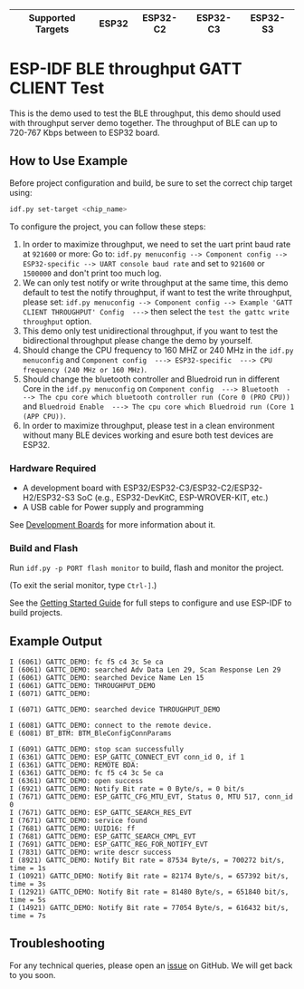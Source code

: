 | Supported Targets | ESP32 | ESP32-C2 | ESP32-C3 | ESP32-S3 |
| ----------------- | ----- | -------- | -------- | -------- |

# ESP-IDF BLE throughput GATT CLIENT Test

This is the demo used to test the BLE throughput, this demo should used with throughput server demo together. 
The throughput of BLE can up to 720-767 Kbps between to ESP32 board.

## How to Use Example

Before project configuration and build, be sure to set the correct chip target using:

```bash
idf.py set-target <chip_name>
```

To configure the project, you can follow these steps:

1. In order to maximize throughput, we need to set the uart print baud rate at `921600` or more:
Go to: `idf.py menuconfig --> Component config --> ESP32-specific --> UART console baud rate` and set to `921600` or `1500000` and don't print too much log.
2. We can only test notify or write throughput at the same time, this demo default to test the notify throughput, if want to test the write throughput, 
please set: `idf.py menuconfig --> Component config --> Example 'GATT CLIENT THROUGHPUT' Config  --->` then select the `test the gattc write throughput` option.
3. This demo only test unidirectional throughput, if you want to test the bidirectional throughput please change the demo by yourself.
4. Should change the CPU frequency to 160 MHZ or 240 MHz in the `idf.py menuconfig`  and `Component config  ---> ESP32-specific  ---> CPU frequency (240 MHz or 160 MHz)`.
5. Should change the bluetooth controller and Bluedroid run in different Core in the `idf.py menuconfig` on `Component config  ---> Bluetooth  ---> The cpu core which bluetooth controller run (Core 0 (PRO CPU))` and `Bluedroid Enable  ---> The cpu core which Bluedroid run (Core 1 (APP CPU))`.
6. In order to maximize throughput, please test in a clean environment without many BLE devices working and esure both test devices are ESP32.

### Hardware Required

* A development board with ESP32/ESP32-C3/ESP32-C2/ESP32-H2/ESP32-S3 SoC (e.g., ESP32-DevKitC, ESP-WROVER-KIT, etc.)
* A USB cable for Power supply and programming

See [Development Boards](https://www.espressif.com/en/products/devkits) for more information about it.

### Build and Flash

Run `idf.py -p PORT flash monitor` to build, flash and monitor the project.

(To exit the serial monitor, type ``Ctrl-]``.)

See the [Getting Started Guide](https://idf.espressif.com/) for full steps to configure and use ESP-IDF to build projects.

## Example Output

```
I (6061) GATTC_DEMO: fc f5 c4 3c 5e ca 
I (6061) GATTC_DEMO: searched Adv Data Len 29, Scan Response Len 29
I (6061) GATTC_DEMO: searched Device Name Len 15
I (6061) GATTC_DEMO: THROUGHPUT_DEMO
I (6071) GATTC_DEMO: 

I (6071) GATTC_DEMO: searched device THROUGHPUT_DEMO

I (6081) GATTC_DEMO: connect to the remote device.
E (6081) BT_BTM: BTM_BleConfigConnParams

I (6091) GATTC_DEMO: stop scan successfully
I (6361) GATTC_DEMO: ESP_GATTC_CONNECT_EVT conn_id 0, if 1
I (6361) GATTC_DEMO: REMOTE BDA:
I (6361) GATTC_DEMO: fc f5 c4 3c 5e ca 
I (6361) GATTC_DEMO: open success
I (6921) GATTC_DEMO: Notify Bit rate = 0 Byte/s, = 0 bit/s
I (7671) GATTC_DEMO: ESP_GATTC_CFG_MTU_EVT, Status 0, MTU 517, conn_id 0
I (7671) GATTC_DEMO: ESP_GATTC_SEARCH_RES_EVT
I (7671) GATTC_DEMO: service found
I (7681) GATTC_DEMO: UUID16: ff
I (7681) GATTC_DEMO: ESP_GATTC_SEARCH_CMPL_EVT
I (7691) GATTC_DEMO: ESP_GATTC_REG_FOR_NOTIFY_EVT
I (7831) GATTC_DEMO: write descr success 
I (8921) GATTC_DEMO: Notify Bit rate = 87534 Byte/s, = 700272 bit/s, time = 1s
I (10921) GATTC_DEMO: Notify Bit rate = 82174 Byte/s, = 657392 bit/s, time = 3s
I (12921) GATTC_DEMO: Notify Bit rate = 81480 Byte/s, = 651840 bit/s, time = 5s
I (14921) GATTC_DEMO: Notify Bit rate = 77054 Byte/s, = 616432 bit/s, time = 7s
```

## Troubleshooting

For any technical queries, please open an [issue](https://github.com/espressif/esp-idf/issues) on GitHub. We will get back to you soon.
